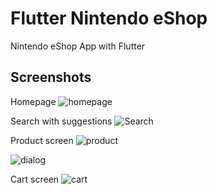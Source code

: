# Flutter Nintendo eShop

Nintendo eShop App with Flutter

## Screenshots
Homepage
![homepage](https://github.com/bdeguigne/Flutter-Shop/blob/main/screenshots/homepage.jpg)

Search with suggestions
![Search](https://github.com/bdeguigne/Flutter-Shop/blob/main/screenshots/search.jpg)

Product screen
![product](https://github.com/bdeguigne/Flutter-Shop/blob/main/screenshots/product.jpg)

![dialog](https://github.com/bdeguigne/Flutter-Shop/blob/main/screenshots/dialog.jpg)

Cart screen
![cart](https://github.com/bdeguigne/Flutter-Shop/blob/main/screenshots/cart.jpg)
